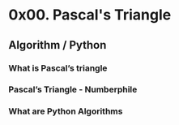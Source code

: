 # 0x00. Pascal's Triangle
## Algorithm / Python
### What is Pascal’s triangle
### Pascal’s Triangle - Numberphile
### What are Python Algorithms